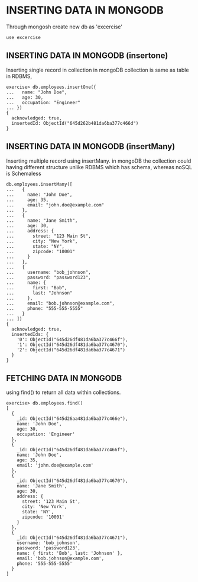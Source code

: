 # INSERTING DATA IN MONGODB

Through mongosh create new db as 'excercise'

```
use excercise
```

## INSERTING DATA IN MONGODB (insertone)
Inserting single record in collection in mongoDB collection is same as table in RDBMS, 

```
exercise> db.employees.insertOne({
...   name: "John Doe",
...   age: 30,
...   occupation: "Engineer"
... })
{
  acknowledged: true,
  insertedId: ObjectId("645d262b481da6ba377c466d")
}
```

## INSERTING DATA IN MONGODB (insertMany)

Inserting multiple record using insertMany. in mongoDB the collection could having different structure unlike RDBMS which has schema, whereas noSQL is Schemaless
```
db.employees.insertMany([
...   {
...     name: "John Doe",
...     age: 35,
...     email: "john.doe@example.com"
...   },
...   {
...     name: "Jane Smith",
...     age: 30,
...     address: {
...       street: "123 Main St",
...       city: "New York",
...       state: "NY",
...       zipcode: "10001"
...     }
...   },
...   {
...     username: "bob_johnson",
...     password: "password123",
...     name: {
...       first: "Bob",
...       last: "Johnson"
...     },
...     email: "bob.johnson@example.com",
...     phone: "555-555-5555"
...   }
... ])
{
  acknowledged: true,
  insertedIds: {
    '0': ObjectId("645d26df481da6ba377c466f"),
    '1': ObjectId("645d26df481da6ba377c4670"),
    '2': ObjectId("645d26df481da6ba377c4671")
  }
}
```

## FETCHING DATA IN MONGODB

using find() to return all data within collections.

```
exercise> db.employees.find()
[
  {
    _id: ObjectId("645d26aa481da6ba377c466e"),
    name: 'John Doe',
    age: 30,
    occupation: 'Engineer'
  },
  {
    _id: ObjectId("645d26df481da6ba377c466f"),
    name: 'John Doe',
    age: 35,
    email: 'john.doe@example.com'
  },
  {
    _id: ObjectId("645d26df481da6ba377c4670"),
    name: 'Jane Smith',
    age: 30,
    address: {
      street: '123 Main St',
      city: 'New York',
      state: 'NY',
      zipcode: '10001'
    }
  },
  {
    _id: ObjectId("645d26df481da6ba377c4671"),
    username: 'bob_johnson',
    password: 'password123',
    name: { first: 'Bob', last: 'Johnson' },
    email: 'bob.johnson@example.com',
    phone: '555-555-5555'
  }
]
```

